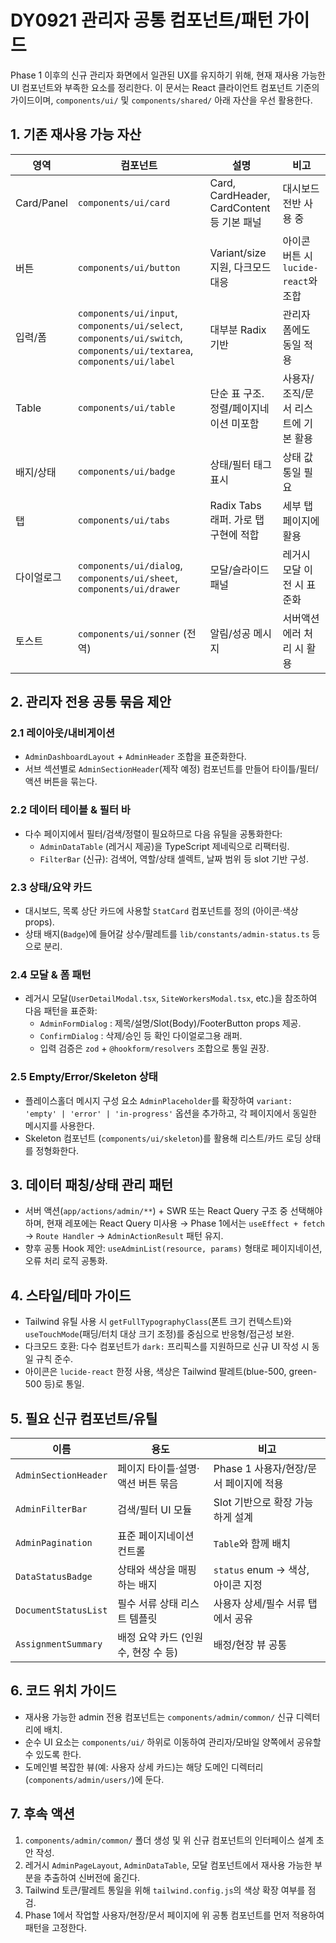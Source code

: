 # DY0921 관리자 공통 컴포넌트/패턴 가이드

Phase 1 이후의 신규 관리자 화면에서 일관된 UX를 유지하기 위해, 현재 재사용 가능한 UI 컴포넌트와 부족한 요소를 정리한다. 이 문서는 React 클라이언트 컴포넌트 기준의 가이드이며, `components/ui/` 및 `components/shared/` 아래 자산을 우선 활용한다.

## 1. 기존 재사용 가능 자산
| 영역 | 컴포넌트 | 설명 | 비고 |
| --- | --- | --- | --- |
| Card/Panel | `components/ui/card` | Card, CardHeader, CardContent 등 기본 패널 | 대시보드 전반 사용 중 |
| 버튼 | `components/ui/button` | Variant/size 지원, 다크모드 대응 | 아이콘 버튼 시 `lucide-react`와 조합 |
| 입력/폼 | `components/ui/input`, `components/ui/select`, `components/ui/switch`, `components/ui/textarea`, `components/ui/label` | 대부분 Radix 기반 | 관리자 폼에도 동일 적용 |
| Table | `components/ui/table` | 단순 표 구조. 정렬/페이지네이션 미포함 | 사용자/조직/문서 리스트에 기본 활용 |
| 배지/상태 | `components/ui/badge` | 상태/필터 태그 표시 | 상태 값 통일 필요 |
| 탭 | `components/ui/tabs` | Radix Tabs 래퍼. 가로 탭 구현에 적합 | 세부 탭 페이지에 활용 |
| 다이얼로그 | `components/ui/dialog`, `components/ui/sheet`, `components/ui/drawer` | 모달/슬라이드 패널 | 레거시 모달 이전 시 표준화 |
| 토스트 | `components/ui/sonner` (전역) | 알림/성공 메시지 | 서버액션 에러 처리 시 활용 |

## 2. 관리자 전용 공통 묶음 제안
### 2.1 레이아웃/내비게이션
- `AdminDashboardLayout` + `AdminHeader` 조합을 표준화한다.
- 서브 섹션별로 `AdminSectionHeader`(제작 예정) 컴포넌트를 만들어 타이틀/필터/액션 버튼을 묶는다.

### 2.2 데이터 테이블 & 필터 바
- 다수 페이지에서 필터/검색/정렬이 필요하므로 다음 유틸을 공통화한다:
  - `AdminDataTable` (레거시 제공)을 TypeScript 제네릭으로 리팩터링.
  - `FilterBar` (신규): 검색어, 역할/상태 셀렉트, 날짜 범위 등 slot 기반 구성.

### 2.3 상태/요약 카드
- 대시보드, 목록 상단 카드에 사용할 `StatCard` 컴포넌트를 정의 (아이콘·색상 props).
- 상태 배지(`Badge`)에 들어갈 상수/팔레트를 `lib/constants/admin-status.ts` 등으로 분리.

### 2.4 모달 & 폼 패턴
- 레거시 모달(`UserDetailModal.tsx`, `SiteWorkersModal.tsx`, etc.)을 참조하여 다음 패턴을 표준화:
  - `AdminFormDialog` : 제목/설명/Slot(Body)/FooterButton props 제공.
  - `ConfirmDialog` : 삭제/승인 등 확인 다이얼로그용 래퍼.
  - 입력 검증은 `zod` + `@hookform/resolvers` 조합으로 통일 권장.

### 2.5 Empty/Error/Skeleton 상태
- 플레이스홀더 메시지 구성 요소 `AdminPlaceholder`를 확장하여 `variant: 'empty' | 'error' | 'in-progress'` 옵션을 추가하고, 각 페이지에서 동일한 메시지를 사용한다.
- Skeleton 컴포넌트 (`components/ui/skeleton`)를 활용해 리스트/카드 로딩 상태를 정형화한다.

## 3. 데이터 패칭/상태 관리 패턴
- 서버 액션(`app/actions/admin/**`) + SWR 또는 React Query 구조 중 선택해야 하며, 현재 레포에는 React Query 미사용 → Phase 1에서는 `useEffect + fetch` → `Route Handler` → `AdminActionResult` 패턴 유지.
- 향후 공통 Hook 제안: `useAdminList(resource, params)` 형태로 페이지네이션, 오류 처리 로직 공통화.

## 4. 스타일/테마 가이드
- Tailwind 유틸 사용 시 `getFullTypographyClass`(폰트 크기 컨텍스트)와 `useTouchMode`(패딩/터치 대상 크기 조정)를 중심으로 반응형/접근성 보완.
- 다크모드 호환: 다수 컴포넌트가 `dark:` 프리픽스를 지원하므로 신규 UI 작성 시 동일 규칙 준수.
- 아이콘은 `lucide-react` 한정 사용, 색상은 Tailwind 팔레트(blue-500, green-500 등)로 통일.

## 5. 필요 신규 컴포넌트/유틸
| 이름 | 용도 | 비고 |
| --- | --- | --- |
| `AdminSectionHeader` | 페이지 타이틀·설명·액션 버튼 묶음 | Phase 1 사용자/현장/문서 페이지에 적용 |
| `AdminFilterBar` | 검색/필터 UI 모듈 | Slot 기반으로 확장 가능하게 설계 |
| `AdminPagination` | 표준 페이지네이션 컨트롤 | `Table`와 함께 배치 |
| `DataStatusBadge` | 상태와 색상을 매핑하는 배지 | `status` enum → 색상, 아이콘 지정 |
| `DocumentStatusList` | 필수 서류 상태 리스트 템플릿 | 사용자 상세/필수 서류 탭에서 공유 |
| `AssignmentSummary` | 배정 요약 카드 (인원 수, 현장 수 등) | 배정/현장 뷰 공통 |

## 6. 코드 위치 가이드
- 재사용 가능한 admin 전용 컴포넌트는 `components/admin/common/` 신규 디렉터리에 배치.
- 순수 UI 요소는 `components/ui/` 하위로 이동하여 관리자/모바일 양쪽에서 공유할 수 있도록 한다.
- 도메인별 복잡한 뷰(예: 사용자 상세 카드)는 해당 도메인 디렉터리(`components/admin/users/`)에 둔다.

## 7. 후속 액션
1. `components/admin/common/` 폴더 생성 및 위 신규 컴포넌트의 인터페이스 설계 초안 작성.
2. 레거시 `AdminPageLayout`, `AdminDataTable`, 모달 컴포넌트에서 재사용 가능한 부분을 추출하여 신버전에 옮긴다.
3. Tailwind 토큰/팔레트 통일을 위해 `tailwind.config.js`의 색상 확장 여부를 점검.
4. Phase 1에서 작업할 사용자/현장/문서 페이지에 위 공통 컴포넌트를 먼저 적용하여 패턴을 고정한다.
